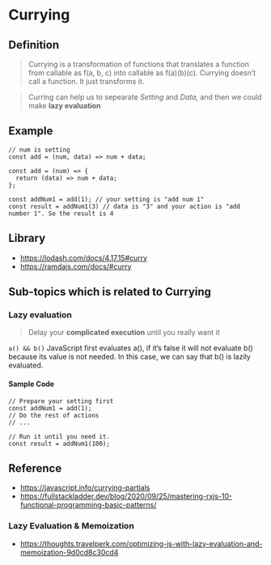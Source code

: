 # Currying
## Definition
> Currying is a transformation of functions that translates a function from callable as f(a, b, c) into callable as f(a)(b)(c). 
> Currying doesn’t call a function. It just transforms it.

> Curring can help us to sepearate *Setting* and *Data*, and then we could make **lazy evaluation**

## Example
```
// num is setting
const add = (num, data) => num + data;

const add = (num) => {
  return (data) => num + data;
};

const addNum1 = add(1); // your setting is "add num 1"
const result = addNum1(3) // data is "3" and your action is "add number 1". So the result is 4
```
## Library
- https://lodash.com/docs/4.17.15#curry
- https://ramdajs.com/docs/#curry

## Sub-topics which is related to Currying
### Lazy evaluation
> Delay your **complicated execution** until you really want it

`a() && b()`
JavaScript first evaluates a(), if it’s false it will not evaluate b() because its value is not needed. In this case, we can say that b() is lazily evaluated.

#### Sample Code
```
// Prepare your setting first
const addNum1 = add(1);
// Do the rest of actions
// ...

// Run it until you need it.
const result = addNum1(100);
```

## Reference
- https://javascript.info/currying-partials
- https://fullstackladder.dev/blog/2020/09/25/mastering-rxjs-10-functional-programming-basic-patterns/
### Lazy Evaluation & Memoization
- https://thoughts.travelperk.com/optimizing-js-with-lazy-evaluation-and-memoization-9d0cd8c30cd4
